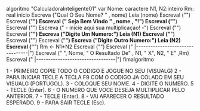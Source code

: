 algoritmo "CalculadoraInteligente01"
var
  Nome: caractere
  N1, N2:inteiro
  Rm: real
inicio
  Escreva ("Qual O Seu Nome? " , nome)
   Leia (nome)
  Escreval ("")
  Escreval ("______________________")
  Escreval (" Seja Bem Vindo " , nome , "!")
  Escreval ("______________________")
  Escreval ("")
  Escreva ("   - inicie aqui sua multiplicaçao! -")
  Escreval ("")
  Escreval ("____________________")
  Escreva ("Digite Um Numero:")
   Leia (N1)
  Escreval ("____________________")
  Escreval ("")
  Escreval ("______________________")
  Escreva ("Digite Outro Numero:")
   Leia (N2)
  Escreval ("______________________")
  Rm <- N1*N2
  Escreval ("")
  Escreval ("                      |---------------------------------|")
  Escreval ("                       ", Nome, " O Resultado De" , N1, " X", N2, " E" ,Rm)
  Escreval ("                      |---------------------------------|")
fimalgoritmo





1 - PRIMEIRO COPIE TODO O CODIGO E JOGUE NO SEU (VISUALG)
2 - PARA INICIAR TECLE A TECLA F9 COM O CODIGO JA COLADO EM SEU VISUALG (PORTUGOL).
3 - COLOQUE SEU NOME.
4 - DIGITE O NUMERO.
5 - TECLE (Enter).
6 - O NUMERO QUE VOCE DESEJA MULTIPLICAR PELO ANTERIOR.
7 - TECLE (Enter).
8 - VAI APARECER O RESULTADO ESPERADO.
9 - PARA SAIR TECLE (Esc).

